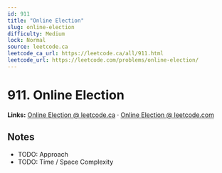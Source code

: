 ```yaml
--- 
id: 911
title: "Online Election"
slug: online-election
difficulty: Medium
lock: Normal
source: leetcode.ca
leetcode_ca_url: https://leetcode.ca/all/911.html
leetcode_url: https://leetcode.com/problems/online-election/
---
```


# 911. Online Election

**Links:** [Online Election @ leetcode.ca](https://leetcode.ca/all/911.html) · [Online Election @ leetcode.com](https://leetcode.com/problems/online-election/)

## Notes
- TODO: Approach
- TODO: Time / Space Complexity
